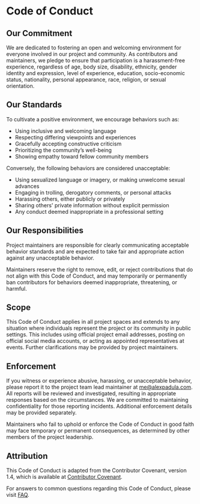 # Code of Conduct

## Our Commitment

We are dedicated to fostering an open and welcoming environment for everyone involved in our project and community. As contributors and maintainers, we pledge to ensure that participation is a harassment-free experience, regardless of age, body size, disability, ethnicity, gender identity and expression, level of experience, education, socio-economic status, nationality, personal appearance, race, religion, or sexual orientation.

## Our Standards

To cultivate a positive environment, we encourage behaviors such as:

- Using inclusive and welcoming language
- Respecting differing viewpoints and experiences
- Gracefully accepting constructive criticism
- Prioritizing the community’s well-being
- Showing empathy toward fellow community members

Conversely, the following behaviors are considered unacceptable:

- Using sexualized language or imagery, or making unwelcome sexual advances
- Engaging in trolling, derogatory comments, or personal attacks
- Harassing others, either publicly or privately
- Sharing others' private information without explicit permission
- Any conduct deemed inappropriate in a professional setting

## Our Responsibilities

Project maintainers are responsible for clearly communicating acceptable behavior standards and are expected to take fair and appropriate action against any unacceptable behavior.

Maintainers reserve the right to remove, edit, or reject contributions that do not align with this Code of Conduct, and may temporarily or permanently ban contributors for behaviors deemed inappropriate, threatening, or harmful.

## Scope

This Code of Conduct applies in all project spaces and extends to any situation where individuals represent the project or its community in public settings. This includes using official project email addresses, posting on official social media accounts, or acting as appointed representatives at events. Further clarifications may be provided by project maintainers.

## Enforcement

If you witness or experience abusive, harassing, or unacceptable behavior, please report it to the project team lead maintainer at me@alexpadula.com. All reports will be reviewed and investigated, resulting in appropriate responses based on the circumstances. We are committed to maintaining confidentiality for those reporting incidents. Additional enforcement details may be provided separately.

Maintainers who fail to uphold or enforce the Code of Conduct in good faith may face temporary or permanent consequences, as determined by other members of the project leadership.

## Attribution

This Code of Conduct is adapted from the Contributor Covenant, version 1.4, which is available at [Contributor Covenant](https://www.contributor-covenant.org/version/1/4/code-of-conduct.html).

For answers to common questions regarding this Code of Conduct, please visit [FAQ](https://www.contributor-covenant.org/faq).